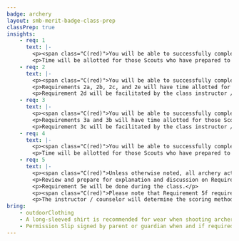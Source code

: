 ```yaml
---
badge: archery
layout: smb-merit-badge-class-prep
classPrep: true
insights:
    - req: 1
      text: |-
        <p><span class="C(red)">You will be able to successfully complete these requirements during the class when you have prepared ahead of time.</span></p>
        <p>Time will be allotted for those Scouts who have prepared to share their work for sign off consideration.</p>
    - req: 2
      text: |-
        <p><span class="C(red)">You will be able to successfully complete these requirements during the class when you have prepared ahead of time.</span></p>
        <p>Requirements 2a, 2b, 2c, and 2e will have time allotted for those Scouts who have prepared to share their work for sign off consideration.</p>
        <p>Requirement 2d will be facilitated by the class instructor / counselor during the class.</p>
    - req: 3
      text: |-
        <p><span class="C(red)">You will be able to successfully complete these requirements during the class when you have prepared ahead of time.</span></p>
        <p>Requirements 3a and 3b will have time allotted for those Scouts who have prepared to share their work for sign off consideration.</p>
        <p>Requirement 3c will be facilitated by the class instructor / counselor during the class.</p>
    - req: 4
      text: |-
        <p><span class="C(red)">You will be able to successfully complete these requirements during the class when you have prepared ahead of time.</span></p>
        <p>Time will be allotted for those Scouts who have prepared to share their work for sign off consideration.</p>
    - req: 5
      text: |-
        <p><span class="C(red)">Unless otherwise noted, all archery activities during the class will utilize the Compound Bow option.</span></p>
        <p>Review and prepare for explanation and discussion on Requirements 5a, 5b, 5c, and 5d prior to the class.</p>
        <p>Requirement 5e will be done during the class.</p>
        <p><span class="C(red)">Please note that Requirement 5f requirees a level of physical dexterity and strength to complete.  A reasonable effort will be made to accommodate all developmental and skill levels, but no guarantee is made that a Scout will be able to successfully complete this requirement.</span></p>
        <p>The instructor / counselor will determine the scoring method used for the class.</p>
bring:
    - outdoorClothing
    - A long-sleeved shirt is recommended for wear when shooting archery.
    - Permission Slip signed by parent or guardian when and if required, by the facility or location the Archery activity is being held at (check with Scoutmaster Bucky if you are uncertain whether a permission slip is needed)
---
```

